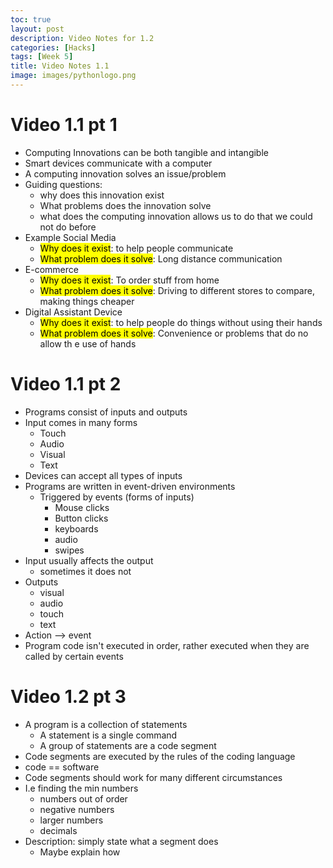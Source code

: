```yaml
---
toc: true
layout: post
description: Video Notes for 1.2
categories: [Hacks]
tags: [Week 5]
title: Video Notes 1.1
image: images/pythonlogo.png
---
```


# Video 1.1 pt 1
- Computing Innovations can be both tangible and intangible
- Smart devices communicate with a computer
- A computing innovation solves an issue/problem
- Guiding questions:
    - why does this innovation exist
    - What problems does the innovation solve
    - what does the computing innovation allows us to do that we could not do before
- Example Social Media
    - <mark>Why does it exist</mark>: to help people communicate
    - <mark>What problem does it solve</mark>: Long distance communication
- E-commerce
    - <mark>Why does it exist</mark>: To order stuff from home
    - <mark>What problem does it solve</mark>: Driving to different stores to compare, making things cheaper
- Digital Assistant Device
    - <mark>Why does it exist</mark>: to help people do things without using their hands
    - <mark>What problem does it solve</mark>: Convenience or problems that do no allow th e use of hands

# Video 1.1 pt 2
- Programs consist of inputs and outputs
- Input comes in many forms
    - Touch
    - Audio
    - Visual
    - Text
- Devices can accept all types of inputs
- Programs are written in event-driven environments
    - Triggered by events (forms of inputs)
        - Mouse clicks
        - Button clicks
        - keyboards
        - audio
        - swipes
- Input usually affects the output
    - sometimes it does not
- Outputs
    - visual
    - audio
    - touch
    - text
- Action --> event
- Program code isn't executed in order, rather executed when they are called by certain events

# Video 1.2 pt 3
- A program is a collection of statements
    - A statement is a single command
    - A group of statements are a code segment
- Code segments are executed by the rules of the coding language
- code == software
- Code segments should work for many different circumstances
- I.e finding the min numbers
    - numbers out of order
    - negative numbers
    - larger numbers
    - decimals
- Description: simply state what a segment does
    - Maybe explain how
